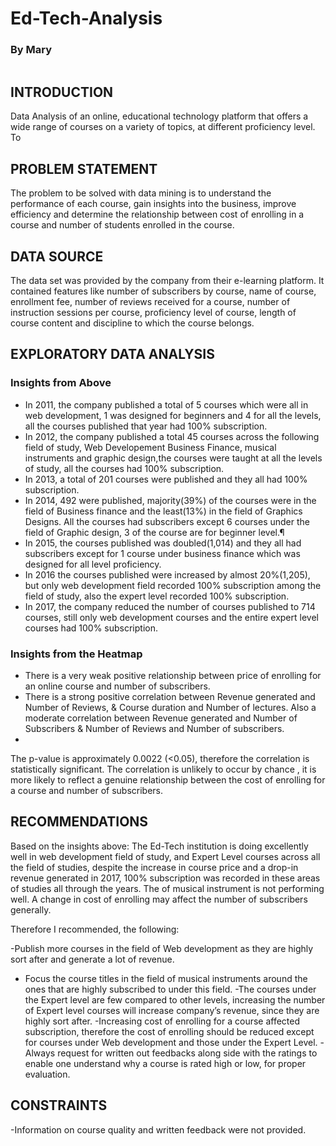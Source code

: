 # Ed-Tech-Analysis

### By Mary
![]()
## INTRODUCTION
Data Analysis of an online, educational technology platform that offers a wide range of courses on a variety of topics, at different proficiency level.  To 

## PROBLEM STATEMENT
The problem to be solved with data mining is to understand the performance of each course, gain insights into the business, improve efficiency and determine the relationship between cost of enrolling in a course and number of students enrolled in the course. 
## DATA SOURCE
 The data set was provided by the company from their e-learning platform. It contained features like number of subscribers by course, name of course, enrollment fee, number of reviews received for a course, number of instruction sessions per course, proficiency level of course, length of course content and discipline to which the course belongs.
 ## EXPLORATORY DATA ANALYSIS


 ### Insights from Above
- In 2011, the company published a total of 5 courses which were all in web development, 1 was designed for beginners and 4 for all the levels, all the courses published that year had 100% subscription.
- In 2012, the company published a total 45 courses across the following field of study, Web Developement Business Finance, musical instruments and graphic design,the courses were taught at all the levels of study, all the courses had 100% subscription.
- In 2013, a total of 201 courses were published and they all had 100% subscription.
- In 2014, 492 were published, majority(39%) of the courses were in the field of Business finance and the least(13%) in the field of Graphics Designs. All the courses had subscribers except 6 courses under the field of Graphic design, 3 of the course are for beginner level.¶
- In 2015, the courses published was doubled(1,014) and they all had subscribers except for 1 course under business finance which was designed for all level proficiency.
- In 2016 the courses published were increased by almost 20%(1,205), but only web development field recorded 100% subscription among the field of study, also the expert level recorded 100% subscription.
- In 2017, the company reduced the number of courses published to 714 courses, still only web development courses and the entire expert level courses had 100% subscription.

### Insights from the Heatmap
- There is a very weak positive relationship between price of enrolling for an online course and number of subscribers.
- There is a strong positive correlation between Revenue generated and Number of Reviews, & Course duration and Number of lectures. Also a moderate correlation between Revenue generated and Number of Subscribers & Number of Reviews and Number of subscribers.
- 

The p-value is approximately 0.0022 (<0.05), therefore the correlation is statistically significant. The correlation is unlikely to occur by chance , it is more likely to reflect a genuine relationship between the cost of enrolling for a course and number of subscribers.

## RECOMMENDATIONS
Based on the insights above:
The Ed-Tech institution is doing excellently well in web development field of study, and Expert Level courses across all the field of studies, despite the increase in course price and a drop-in revenue generated in 2017, 100% subscription was recorded in these areas of studies all through the years. The of musical instrument is not performing well. A change in cost of enrolling may affect the number of subscribers generally.

Therefore I recommended, the following:

-Publish more courses in the field of Web development as they are highly sort after and generate a lot of revenue.
- Focus the course titles in the field of musical instruments around the ones that are highly subscribed to under this field.
-The courses under the Expert level are few compared to other levels, increasing the number of Expert level courses will increase company’s revenue, since they are highly sort after.
-Increasing cost of enrolling for a course affected subscription, therefore the cost of enrolling should be reduced except for courses under Web development and those under the Expert Level.
-Always request for written out feedbacks along side with the ratings to enable one understand why a course is rated high or low, for proper evaluation.

## CONSTRAINTS
-Information on course quality and written feedback were not provided.
​



